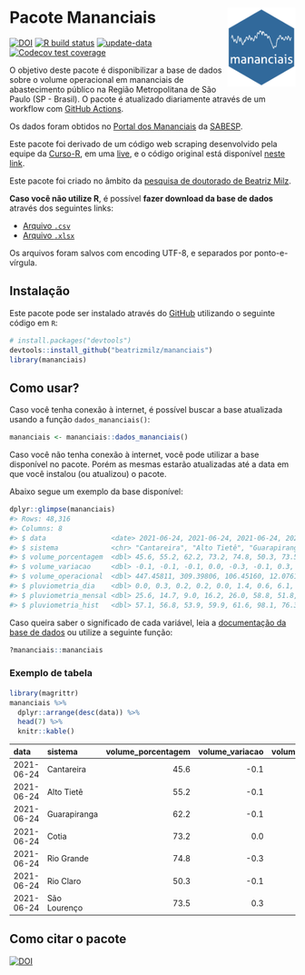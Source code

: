 
<!-- README.md is generated from README.Rmd. Please edit that file -->

# Pacote Mananciais <img src="man/figures/hexlogo.png" align="right" width = "120px"/>

<!-- badges: start -->

[![DOI](https://zenodo.org/badge/DOI/10.5281/zenodo.4733056.svg)](https://doi.org/10.5281/zenodo.4733056)
[![R build
status](https://github.com/beatrizmilz/mananciais/workflows/R-CMD-check/badge.svg)](https://github.com/beatrizmilz/mananciais/actions)
[![update-data](https://github.com/beatrizmilz/mananciais/actions/workflows/2-update_data.yaml/badge.svg)](https://github.com/beatrizmilz/mananciais/actions/workflows/2-update_data.yaml)
[![Codecov test
coverage](https://codecov.io/gh/beatrizmilz/mananciais/branch/master/graph/badge.svg)](https://codecov.io/gh/beatrizmilz/mananciais?branch=master)
<!-- badges: end -->

O objetivo deste pacote é disponibilizar a base de dados sobre o volume
operacional em mananciais de abastecimento público na Região
Metropolitana de São Paulo (SP - Brasil). O pacote é atualizado
diariamente através de um workflow com [GitHub
Actions](https://github.com/beatrizmilz/mananciais/actions).

Os dados foram obtidos no [Portal dos
Mananciais](http://mananciais.sabesp.com.br/Situacao) da
[SABESP](http://site.sabesp.com.br/site/Default.aspx).

Este pacote foi derivado de um código web scraping desenvolvido pela
equipe da [Curso-R](https://www.curso-r.com/), em uma
[live](https://youtu.be/jvZIxrMmOcQ), e o código original está
disponível [neste
link](https://github.com/curso-r/lives/blob/master/drafts/20200730_scraper_sabesp.R).

Este pacote foi criado no âmbito da [pesquisa de doutorado de Beatriz
Milz](https://beatrizmilz.github.io/tese/).

**Caso você não utilize R**, é possível **fazer download da base de
dados** através dos seguintes links:

  - [Arquivo
    `.csv`](https://github.com/beatrizmilz/mananciais/raw/master/inst/extdata/mananciais.csv)
  - [Arquivo
    `.xlsx`](https://github.com/beatrizmilz/mananciais/blob/master/inst/extdata/mananciais.xlsx?raw=true)

Os arquivos foram salvos com encoding UTF-8, e separados por
ponto-e-vírgula.

## Instalação

Este pacote pode ser instalado através do [GitHub](https://github.com/)
utilizando o seguinte código em `R`:

``` r
# install.packages("devtools")
devtools::install_github("beatrizmilz/mananciais")
library(mananciais)
```

## Como usar?

Caso você tenha conexão à internet, é possível buscar a base atualizada
usando a função `dados_mananciais()`:

``` r
mananciais <- mananciais::dados_mananciais() 
```

Caso você não tenha conexão à internet, você pode utilizar a base
disponível no pacote. Porém as mesmas estarão atualizadas até a data em
que você instalou (ou atualizou) o pacote.

Abaixo segue um exemplo da base disponível:

``` r
dplyr::glimpse(mananciais)
#> Rows: 48,316
#> Columns: 8
#> $ data                <date> 2021-06-24, 2021-06-24, 2021-06-24, 2021-06-24, 2…
#> $ sistema             <chr> "Cantareira", "Alto Tietê", "Guarapiranga", "Cotia…
#> $ volume_porcentagem  <dbl> 45.6, 55.2, 62.2, 73.2, 74.8, 50.3, 73.5, 45.7, 55…
#> $ volume_variacao     <dbl> -0.1, -0.1, -0.1, 0.0, -0.3, -0.1, 0.3, 0.1, -0.1,…
#> $ volume_operacional  <dbl> 447.45811, 309.39806, 106.45160, 12.07614, 83.9545…
#> $ pluviometria_dia    <dbl> 0.0, 0.3, 0.2, 0.2, 0.0, 1.4, 0.6, 6.1, 0.5, 0.2, …
#> $ pluviometria_mensal <dbl> 25.6, 14.7, 9.0, 16.2, 26.0, 58.8, 51.8, 25.6, 14.…
#> $ pluviometria_hist   <dbl> 57.1, 56.8, 53.9, 59.9, 61.6, 98.1, 76.3, 57.1, 56…
```

Caso queira saber o significado de cada variável, leia a [documentação
da base de
dados](https://beatrizmilz.github.io/mananciais/reference/mananciais.html)
ou utilize a seguinte função:

``` r
?mananciais::mananciais
```

### Exemplo de tabela

``` r
library(magrittr)
mananciais %>% 
  dplyr::arrange(desc(data)) %>% 
  head(7) %>%
  knitr::kable()
```

| data       | sistema      | volume\_porcentagem | volume\_variacao | volume\_operacional | pluviometria\_dia | pluviometria\_mensal | pluviometria\_hist |
| :--------- | :----------- | ------------------: | ---------------: | ------------------: | ----------------: | -------------------: | -----------------: |
| 2021-06-24 | Cantareira   |                45.6 |            \-0.1 |           447.45811 |               0.0 |                 25.6 |               57.1 |
| 2021-06-24 | Alto Tietê   |                55.2 |            \-0.1 |           309.39806 |               0.3 |                 14.7 |               56.8 |
| 2021-06-24 | Guarapiranga |                62.2 |            \-0.1 |           106.45160 |               0.2 |                  9.0 |               53.9 |
| 2021-06-24 | Cotia        |                73.2 |              0.0 |            12.07614 |               0.2 |                 16.2 |               59.9 |
| 2021-06-24 | Rio Grande   |                74.8 |            \-0.3 |            83.95457 |               0.0 |                 26.0 |               61.6 |
| 2021-06-24 | Rio Claro    |                50.3 |            \-0.1 |             6.87471 |               1.4 |                 58.8 |               98.1 |
| 2021-06-24 | São Lourenço |                73.5 |              0.3 |            65.24913 |               0.6 |                 51.8 |               76.3 |

## Como citar o pacote

[![DOI](https://zenodo.org/badge/DOI/10.5281/zenodo.4733056.svg)](https://doi.org/10.5281/zenodo.4733056)
